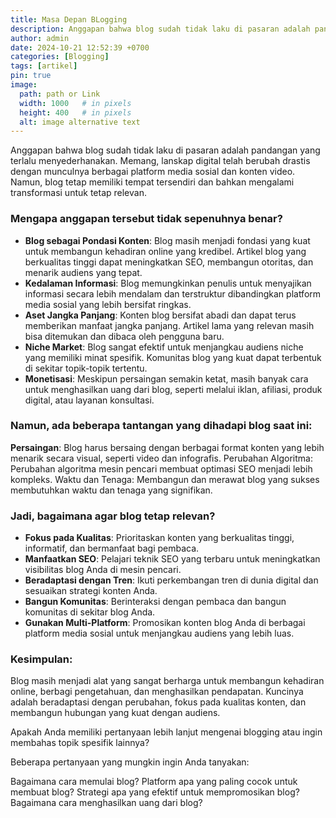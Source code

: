 ```yaml
---
title: Masa Depan BLogging
description: Anggapan bahwa blog sudah tidak laku di pasaran adalah pandangan yang terlalu menyederhanakan. Memang, lanskap digital telah berubah drastis dengan munculnya berbagai platform media sosial dan konten video. Namun, blog tetap memiliki tempat tersendiri dan bahkan mengalami transformasi untuk tetap relevan.
author: admin
date: 2024-10-21 12:52:39 +0700
categories: [Blogging]
tags: [artikel]
pin: true
image:
  path: path or Link
  width: 1000   # in pixels
  height: 400   # in pixels
  alt: image alternative text
---
```


Anggapan bahwa blog sudah tidak laku di pasaran adalah pandangan yang terlalu menyederhanakan. Memang, lanskap digital telah berubah drastis dengan munculnya berbagai platform media sosial dan konten video. Namun, blog tetap memiliki tempat tersendiri dan bahkan mengalami transformasi untuk tetap relevan.

### Mengapa anggapan tersebut tidak sepenuhnya benar?

- **Blog sebagai Pondasi Konten**: 
  Blog masih menjadi fondasi yang kuat untuk membangun kehadiran online yang kredibel. Artikel blog yang berkualitas tinggi dapat meningkatkan SEO, membangun otoritas, dan menarik audiens yang tepat.
- **Kedalaman Informasi**: 
  Blog memungkinkan penulis untuk menyajikan informasi secara lebih mendalam dan terstruktur dibandingkan platform media sosial yang lebih bersifat ringkas.
- **Aset Jangka Panjang**: 
  Konten blog bersifat abadi dan dapat terus memberikan manfaat jangka panjang. Artikel lama yang relevan masih bisa ditemukan dan dibaca oleh pengguna baru.
- **Niche Market**: 
  Blog sangat efektif untuk menjangkau audiens niche yang memiliki minat spesifik. Komunitas blog yang kuat dapat terbentuk di sekitar topik-topik tertentu.
- **Monetisasi**: 
  Meskipun persaingan semakin ketat, masih banyak cara untuk menghasilkan uang dari blog, seperti melalui iklan, afiliasi, produk digital, atau layanan konsultasi.


### Namun, ada beberapa tantangan yang dihadapi blog saat ini:

**Persaingan**: Blog harus bersaing dengan berbagai format konten yang lebih menarik secara visual, seperti video dan infografis.
Perubahan Algoritma: Perubahan algoritma mesin pencari membuat optimasi SEO menjadi lebih kompleks.
Waktu dan Tenaga: Membangun dan merawat blog yang sukses membutuhkan waktu dan tenaga yang signifikan.


### Jadi, bagaimana agar blog tetap relevan?

- **Fokus pada Kualitas**: 
  Prioritaskan konten yang berkualitas tinggi, informatif, dan bermanfaat bagi pembaca.
- **Manfaatkan SEO**:
  Pelajari teknik SEO yang terbaru untuk meningkatkan visibilitas blog Anda di mesin pencari.
- **Beradaptasi dengan Tren**: 
  Ikuti perkembangan tren di dunia digital dan sesuaikan strategi konten Anda.
- **Bangun Komunitas**:
  Berinteraksi dengan pembaca dan bangun komunitas di sekitar blog Anda.
- **Gunakan Multi-Platform**: 
  Promosikan konten blog Anda di berbagai platform media sosial untuk menjangkau audiens yang lebih luas.


### Kesimpulan:

Blog masih menjadi alat yang sangat berharga untuk membangun kehadiran online, berbagi pengetahuan, dan menghasilkan pendapatan. Kuncinya adalah beradaptasi dengan perubahan, fokus pada kualitas konten, dan membangun hubungan yang kuat dengan audiens.

Apakah Anda memiliki pertanyaan lebih lanjut mengenai blogging atau ingin membahas topik spesifik lainnya?

Beberapa pertanyaan yang mungkin ingin Anda tanyakan:

Bagaimana cara memulai blog?
Platform apa yang paling cocok untuk membuat blog?
Strategi apa yang efektif untuk mempromosikan blog?
Bagaimana cara menghasilkan uang dari blog?